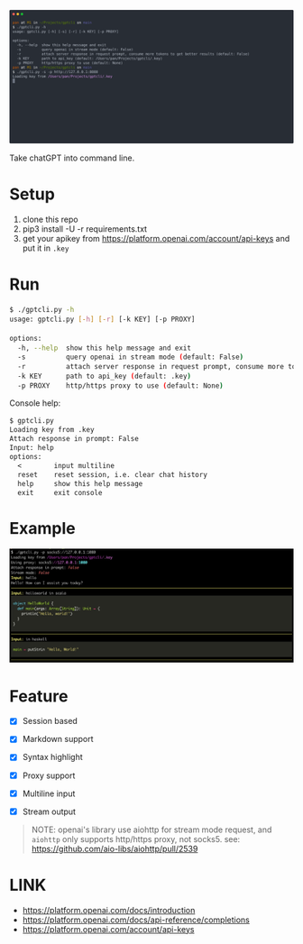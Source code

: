 [![stream](./stream.svg)][vid]

Take chatGPT into command line.

# Setup

1. clone this repo
2. pip3 install -U -r requirements.txt
3. get your apikey from <https://platform.openai.com/account/api-keys> and put it in `.key`

# Run

```sh
$ ./gptcli.py -h
usage: gptcli.py [-h] [-r] [-k KEY] [-p PROXY]

options:
  -h, --help  show this help message and exit
  -s          query openai in stream mode (default: False)
  -r          attach server response in request prompt, consume more tokens to get better results (default: False)
  -k KEY      path to api_key (default: .key)
  -p PROXY    http/https proxy to use (default: None)
```

Console help:

```
$ gptcli.py 
Loading key from .key
Attach response in prompt: False
Input: help
options:
  <        input multiline
  reset    reset session, i.e. clear chat history
  help     show this help message
  exit     exit console
```

# Example

![demo](./demo.jpg)

# Feature

- [x] Session based
- [x] Markdown support
- [x] Syntax highlight
- [x] Proxy support
- [x] Multiline input
- [x] Stream output


> NOTE: openai's library use aiohttp for stream mode request, and `aiohttp` only supports http/https proxy, not socks5.
> see: https://github.com/aio-libs/aiohttp/pull/2539


# LINK

- https://platform.openai.com/docs/introduction
- https://platform.openai.com/docs/api-reference/completions
- https://platform.openai.com/account/api-keys

[vid]: https://asciinema.org/a/564585
